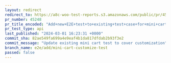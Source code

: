 ```yaml
---
layout: redirect
redirect_to: https://a8c-woo-test-reports.s3.amazonaws.com/public/pr/45248/api/index.html
pr_number: 45248
pr_title_encoded: "Add+new+E2E+test+to+existing+test+case+for+mini+cart+customization"
pr_test_type: api
last_published: "2024-03-01 16:23:31 +0000"
commit_sha: 82ae549fa699a4e9eaf4b1da817dfdab2b93f3e2
commit_message: "Update existing mini cart test to cover customization"
branch_name: e2e/add/mini-cart-customize-test
passed: false
---
```

